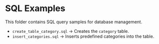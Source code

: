 # SQL Examples  

This folder contains SQL query samples for database management.  
- `create_table_category.sql` → Creates the `category` table.  
- `insert_categories.sql` → Inserts predefined categories into the table.  
